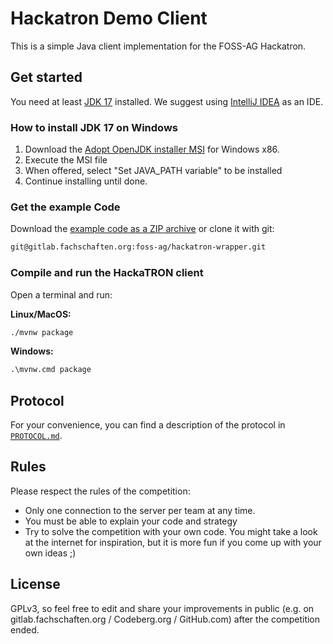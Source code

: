 # Hackatron Demo Client

This is a simple Java client implementation for the FOSS-AG Hackatron.

## Get started

You need at least [JDK 17] installed. We suggest using [IntelliJ IDEA] as an IDE.

### How to install JDK 17 on Windows

1. Download the [Adopt OpenJDK installer MSI][JDK 17] for Windows x86.
2. Execute the MSI file
3. When offered, select "Set JAVA_PATH variable" to be installed
4. Continue installing until done.

### Get the example Code

Download the [example code as a ZIP archive](https://gitlab.fachschaften.org/foss-ag/hackatron-wrapper/-/archive/main/hackatron-wrapper-main.zip) or clone it with git:

```bash
git@gitlab.fachschaften.org:foss-ag/hackatron-wrapper.git
```

### Compile and run the HackaTRON client

Open a terminal and run:

**Linux/MacOS:**

```bash
./mvnw package
```

**Windows:**

```ps
.\mvnw.cmd package
```

[IntelliJ IDEA]: https://www.jetbrains.com/idea/
[JDK 17]: https://adoptium.net/temurin/releases/?package=jdk&version=17&arch=x64&os=windows

## Protocol

For your convenience, you can find a description of the protocol in [`PROTOCOL.md`](./PROTOCOL.md).

## Rules

Please respect the rules of the competition:

- Only one connection to the server per team at any time.
- You must be able to explain your code and strategy
- Try to solve the competition with your own code. You might take a look at the internet for inspiration, but it is more fun if you come up with your own ideas ;)

## License

GPLv3, so feel free to edit and share your improvements in public (e.g. on gitlab.fachschaften.org / Codeberg.org / GitHub.com) after the competition ended.

